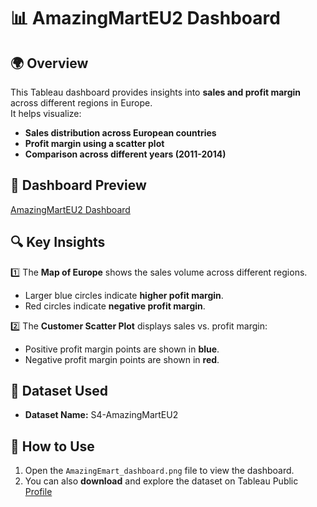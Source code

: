 # 📊 AmazingMartEU2 Dashboard

## 🌍 Overview

This Tableau dashboard provides insights into **sales and profit margin** across different regions in Europe.  
It helps visualize:
- **Sales distribution across European countries**
- **Profit margin using a scatter plot**
- **Comparison across different years (2011-2014)**

## 📌 Dashboard Preview

[AmazingMartEU2 Dashboard](https://public.tableau.com/views/Book1_17432454531890/Sheet1?:language=en-US&:sid=&:redirect=auth&:display_count=n&:origin=viz_share_link)

## 🔍 Key Insights

1️⃣ The **Map of Europe** shows the sales volume across different regions.  
   - Larger blue circles indicate **higher pofit margin**.  
   - Red circles indicate **negative profit margin**.  

2️⃣ The **Customer Scatter Plot** displays sales vs. profit margin:
   - Positive profit margin points are shown in **blue**.
   - Negative profit margin points are shown in **red**.

## 📁 Dataset Used

- **Dataset Name:** S4-AmazingMartEU2  

## 🚀 How to Use

1. Open the `AmazingEmart_dashboard.png` file to view the dashboard.
2. You can also **download** and explore the dataset on Tableau Public [Profile](https://public.tableau.com/views/Book1_17432454531890/Sheet1?:language=en-US&:sid=&:redirect=auth&:display_count=n&:origin=viz_share_link)
